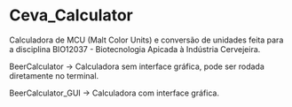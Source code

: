 # Ceva_Calculator

Calculadora de MCU (Malt Color Units) e conversão de unidades feita para a disciplina BIO12037 - Biotecnologia Apicada à Indústria Cervejeira. 

BeerCalculator -> Calculadora sem interface gráfica, pode ser rodada diretamente no terminal. 

BeerCalculator_GUI -> Calculadora com interface gráfica.


